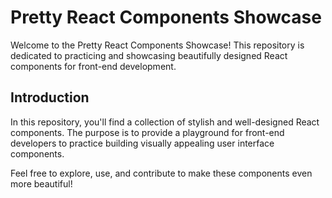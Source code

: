# Pretty React Components Showcase

Welcome to the Pretty React Components Showcase! This repository is dedicated to practicing and showcasing beautifully designed React components for front-end development.

## Introduction

In this repository, you'll find a collection of stylish and well-designed React components. The purpose is to provide a playground for front-end developers to practice building visually appealing user interface components.

Feel free to explore, use, and contribute to make these components even more beautiful!
